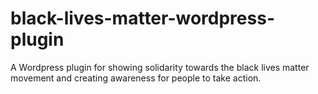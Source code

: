 # black-lives-matter-wordpress-plugin
A Wordpress plugin for showing solidarity towards the black lives matter movement and creating awareness for people to take action.
